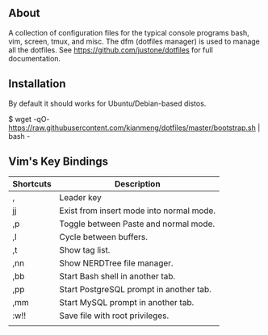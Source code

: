About
-----
A collection of configuration files for the typical console programs bash, vim,
screen, tmux, and misc. The dfm (dotfiles manager) is used to manage all the
dotfiles.  See https://github.com/justone/dotfiles for full documentation.

Installation
------------
By default it should works for Ubuntu/Debian-based distos.

$ wget -qO- https://raw.githubusercontent.com/kianmeng/dotfiles/master/bootstrap.sh | bash -

Vim's Key Bindings
------------------
| Shortcuts | Description                              |
|-----------|------------------------------------------|
| ,         | Leader key                               |
| jj        | Exist from insert mode into normal mode. |
| ,p        | Toggle between Paste and normal mode.    |
| ,l        | Cycle between buffers.                   |
| ,t        | Show tag list.                           |
| ,nn       | Show NERDTree file manager.              |
| ,bb       | Start Bash shell in another tab.         |
| ,pp       | Start PostgreSQL prompt in another tab.  |
| ,mm       | Start MySQL prompt in another tab.       |
| :w!!      | Save file with root privileges.          |
|           |                                          |

